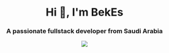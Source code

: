  <h1 align="center">Hi 👋, I'm BekEs</h1>
<h3 align="center">A passionate fullstack developer from Saudi Arabia</h3>

<p align="left">
</p>

<p align="center">
  <img src="https://steamuserimages-a.akamaihd.net/ugc/1296424172617389859/7C3048CACEB70F421057B42156921F3F1EB330C1/?imw=637&imh=358&ima=fit&impolicy=Letterbox&imcolor=%23000000&letterbox=true" />
</p>
